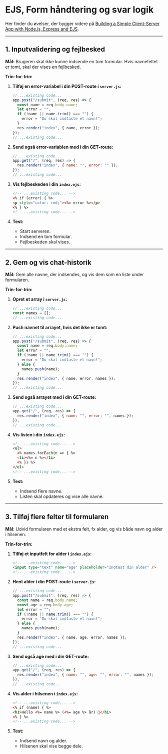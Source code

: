 # EJS, Form håndtering og svar logik

Her finder du øvelser, der bygger videre på [Building a Simple Client-Server App with Node.js, Express and EJS](1_Building_a_Simple_Client_Server_App_with_Node_Express_EJS.md).

---

## **1. Inputvalidering og fejlbesked**

**Mål:** Brugeren skal ikke kunne indsende en tom formular. Hvis navnefeltet er tomt, skal der vises en fejlbesked.

**Trin-for-trin:**

1. **Tilføj en error-variabel i din POST-route i `server.js`:**
    
    ```js
    // ...existing code...
    app.post("/submit", (req, res) => {
      const name = req.body.name;
      let error = "";
      if (!name || name.trim() === "") {
        error = "Du skal indtaste et navn!";
      }
      res.render("index", { name, error });
    });
    // ...existing code...
    ```
    
2. **Send også error-variablen med i din GET-route:**
    
    ```js
    // ...existing code...
    app.get("/", (req, res) => {
      res.render("index", { name: "", error: "" });
    });
    // ...existing code...
    ```
    
3. **Vis fejlbeskeden i din `index.ejs`:**
    
    ```html
    <!-- ...existing code... -->
    <% if (error) { %>
    <p style="color: red;"><%= error %></p>
    <% } %>
    <!-- ...existing code... -->
    ```
    
4. **Test:**
    - Start serveren.
    - Indsend en tom formular.
    - Fejlbeskeden skal vises.

---

## **2. Gem og vis chat-historik**

**Mål:** Gem alle navne, der indsendes, og vis dem som en liste under formularen.

**Trin-for-trin:**

1. **Opret et array i `server.js`:**
    
    ```js
    // ...existing code...
    const names = [];
    // ...existing code...
    ```
    
2. **Push navnet til arrayet, hvis det ikke er tomt:**
    
    ```js
    // ...existing code...
    app.post("/submit", (req, res) => {
      const name = req.body.name;
      let error = "";
      if (!name || name.trim() === "") {
        error = "Du skal indtaste et navn!";
      } else {
        names.push(name);
      }
      res.render("index", { name, error, names });
    });
    // ...existing code...
    ```
    
3. **Send også arrayet med i din GET-route:**
    
    ```js
    // ...existing code...
    app.get("/", (req, res) => {
      res.render("index", { name: "", error: "", names });
    });
    // ...existing code...
    ```
    
4. **Vis listen i din `index.ejs`:**
    
    ```html
    <!-- ...existing code... -->
    <ul>
      <% names.forEach(n => { %>
      <li><%= n %></li>
      <% }) %>
    </ul>
    <!-- ...existing code... -->
    ```
    
5. **Test:**
    - Indsend flere navne.
    - Listen skal opdateres og vise alle navne.

---

## **3. Tilføj flere felter til formularen**

**Mål:** Udvid formularen med et ekstra felt, fx alder, og vis både navn og alder i hilsenen.

**Trin-for-trin:**

1. **Tilføj et inputfelt for alder i `index.ejs`:**
    
    ```html
    <!-- ...existing code... -->
    <input type="text" name="age" placeholder="Indtast din alder" />
    <!-- ...existing code... -->
    ```
    
2. **Hent alder i din POST-route i `server.js`:**
    
    ```js
    // ...existing code...
    app.post("/submit", (req, res) => {
      const name = req.body.name;
      const age = req.body.age;
      let error = "";
      if (!name || name.trim() === "") {
        error = "Du skal indtaste et navn!";
      } else {
        names.push(name);
      }
      res.render("index", { name, age, error, names });
    });
    // ...existing code...
    ```
    
3. **Send også age med i din GET-route:**
    
    ```js
    // ...existing code...
    app.get("/", (req, res) => {
      res.render("index", { name: "", age: "", error: "", names });
    });
    // ...existing code...
    ```
    
4. **Vis alder i hilsenen i `index.ejs`:**
    
    ```html
    <!-- ...existing code... -->
    <% if (name) { %>
    <h1>Hello <%= name %> (<%= age %> år) 👋</h1>
    <% } %>
    <!-- ...existing code... -->
    ```
    
5. **Test:**
    - Indsend navn og alder.
    - Hilsenen skal vise begge dele.

